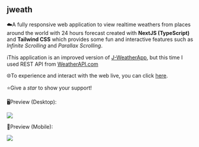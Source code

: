## jweath
☁️A fully responsive web application to view realtime weathers from places around the world with 24 hours forecast created with **NextJS (TypeScript)** and **Tailwind CSS** which provides some fun and interactive features such as _Infinite Scrolling_ and _Parallax Scrolling_. 

ℹ️This application is an improved version of <a href="https://github.com/je-von/j-weatherapp">J-WeatherApp</a>, but this time I used REST API from <a href="https://www.weatherapi.com/" title="Weather API">WeatherAPI.com</a>

🌐To experience and interact with the web live, you can click <a href="http://jweath.vercel.app">here</a>.

⭐Give a _star_ to show your support!

🖥️Preview (Desktop):

<img src="https://github.com/je-von/jweath/raw/master/public/assets/gif/desktop-sm.gif"/>

📱Preview (Mobile):

<img src="https://github.com/je-von/jweath/raw/master/public/assets/gif/mobile-sm.gif"/>
